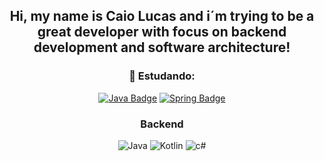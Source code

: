 <div align="center">
  <h2>Hi, my name is Caio Lucas and i´m trying to be a great developer with focus on backend development and software architecture!</h2>
</div>

<div align="center">

### 🚀 Estudando:
<a href="https://www.w3schools.com/java/" target="_blank"> ![Java Badge](https://img.shields.io/badge/-Java-red?style=flat&logo=java&logoColor=white)</a>
<a href="https://www.w3schools.com/spring/" target="_blank"> ![Spring Badge](https://img.shields.io/badge/-Spring-339933?style=flat&logo=spring&logoColor=white)</a>

### Backend 
<img
  src="https://img.shields.io/badge/Java-red?style=for-the-badge&logo=.Java&logoColor=white"
  alt="Java"
/>
<img
  src="https://img.shields.io/badge/Kotlin-black?style=for-the-badge&amp;logo=kotlin.js&amp;logoColor=white"
  alt="Kotlin"
/>
<img
  src="https://img.shields.io/badge/csharp-14354C?style=for-the-badge&logo=c#&logoColor=white"
  alt="c#"
/>
